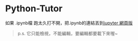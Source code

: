 # Python-Tutor

如果 .ipynb檔 跑太久打不開，把.ipynb的連結丟到[jupyter 網頁版](https://nbviewer.jupyter.org/)
> p.s. 它只能檢視，不能編輯，要編輯都要載下來喔~

